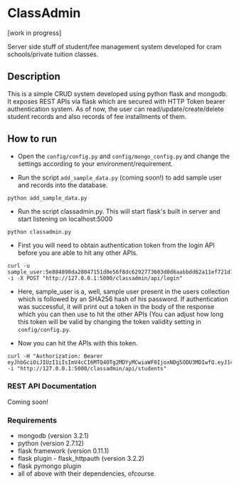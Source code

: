 # ClassAdmin
[work in progress]

Server side stuff of student/fee management system developed for cram schools/private tuition classes.

## Description

This is a simple CRUD system developed using python flask and mongodb. It exposes REST APIs via flask which are secured with HTTP Token bearer authentication system. As of now, the user can read/update/create/delete student records and also records of fee installments of them.

## How to run

* Open the `config/config.py` and `config/mongo_config.py` and change the settings according to your environment/requirement.

* Run the script `add_sample_data.py` (coming soon!) to add sample user and records into the database.
```
python add_sample_data.py
```

* Run the script classadmin.py. This will start flask's built in server and start listening on localhost:5000
```
python classadmin.py
```

* First you will need to obtain authentication token from the login API before you are able to hit any other APIs.
```
curl -u sample_user:5e884898da28047151d0e56f8dc6292773603d0d6aabbdd62a11ef721d1542d8 -i -X POST "http://127.0.0.1:5000/classadmin/api/login"
```

* Here, sample_user is a, well, sample user present in the users collection which is followed by an SHA256 hash of his password. If authentication was successful, it will print out a token in the body of the response which you can then use to hit the other APIs (You can adjust how long this token will be valid by changing the token validity setting in `config/config.py`.

* Now you can hit the APIs with this token.
```
curl -H "Authorization: Bearer eyJhbGciOiJIUzI1iIsImV4cCI6MTQ4OTg2MDYyMCwiaWF0IjoxNDg5ODU3MDIwfQ.eyJ1c2VybmFtZSI6InZpbmNoYXNrYXIifQ.Tjg7jJhIZzza8zDryhN4tkxbhN1FyUTGPK_rwpXGLnA" -i "http://127.0.0.1:5000/classadmin/api/students"
```


### REST API Documentation

Coming soon!


### Requirements

* mongodb (version 3.2.1)
* python (version 2.7.12)
* flask framework (version 0.11.1)
* flask plugin - flask_httpauth (version 3.2.2)
* flask pymongo plugin
* all of above with their dependencies, ofcourse.


